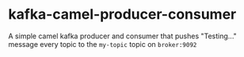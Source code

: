 # kafka-camel-producer-consumer

A simple camel kafka producer and consumer that pushes "Testing..." message every topic to the `my-topic` topic on `broker:9092`